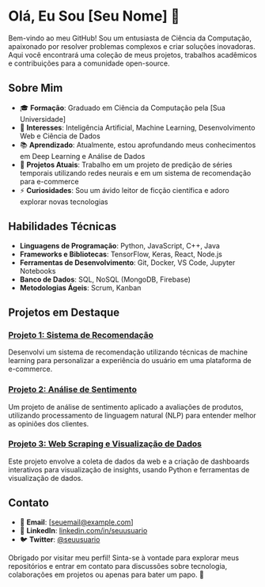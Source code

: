 # Olá, Eu Sou [Seu Nome] 👋

Bem-vindo ao meu GitHub! Sou um entusiasta de Ciência da Computação, apaixonado por resolver problemas complexos e criar soluções inovadoras. Aqui você encontrará uma coleção de meus projetos, trabalhos acadêmicos e contribuições para a comunidade open-source.

## Sobre Mim

- 🎓 **Formação**: Graduado em Ciência da Computação pela [Sua Universidade]
- 🧠 **Interesses**: Inteligência Artificial, Machine Learning, Desenvolvimento Web e Ciência de Dados
- 📚 **Aprendizado**: Atualmente, estou aprofundando meus conhecimentos em Deep Learning e Análise de Dados
- 🌱 **Projetos Atuais**: Trabalho em um projeto de predição de séries temporais utilizando redes neurais e em um sistema de recomendação para e-commerce
- ⚡ **Curiosidades**: Sou um ávido leitor de ficção científica e adoro explorar novas tecnologias

## Habilidades Técnicas

- **Linguagens de Programação**: Python, JavaScript, C++, Java
- **Frameworks e Bibliotecas**: TensorFlow, Keras, React, Node.js
- **Ferramentas de Desenvolvimento**: Git, Docker, VS Code, Jupyter Notebooks
- **Banco de Dados**: SQL, NoSQL (MongoDB, Firebase)
- **Metodologias Ágeis**: Scrum, Kanban

## Projetos em Destaque

### [Projeto 1: Sistema de Recomendação](https://github.com/seuusuario/projeto1)
Desenvolvi um sistema de recomendação utilizando técnicas de machine learning para personalizar a experiência do usuário em uma plataforma de e-commerce.

### [Projeto 2: Análise de Sentimento](https://github.com/seuusuario/projeto2)
Um projeto de análise de sentimento aplicado a avaliações de produtos, utilizando processamento de linguagem natural (NLP) para entender melhor as opiniões dos clientes.

### [Projeto 3: Web Scraping e Visualização de Dados](https://github.com/seuusuario/projeto3)
Este projeto envolve a coleta de dados da web e a criação de dashboards interativos para visualização de insights, usando Python e ferramentas de visualização de dados.

## Contato

- 📧 **Email**: [seuemail@example.com]
- 💼 **LinkedIn**: [linkedin.com/in/seuusuario](https://linkedin.com/in/seuusuario)
- 🐦 **Twitter**: [@seuusuario](https://twitter.com/seuusuario)

Obrigado por visitar meu perfil! Sinta-se à vontade para explorar meus repositórios e entrar em contato para discussões sobre tecnologia, colaborações em projetos ou apenas para bater um papo. 🚀
